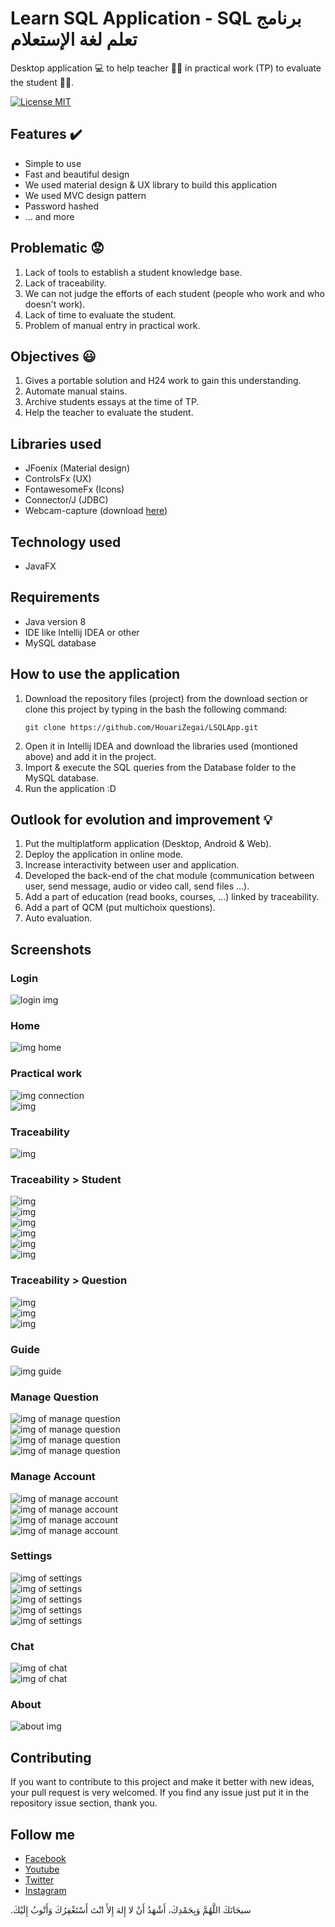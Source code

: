 # Learn SQL Application - SQL برنامج تعلم لغة الإستعلام
Desktop application :computer: to help teacher 👨‍🏫  in practical work (TP) to evaluate the student 👨‍🎓.

[![License MIT](https://img.shields.io/badge/license-MIT-blue.svg)](https://github.com/HouariZegai/LSQLApp/blob/master/LICENSE)


## Features :heavy_check_mark:
<ul>
  <li>Simple to use</li>
  <li>Fast and beautiful design</li>
  <li>We used material design & UX library to build this application</li>
  <li>We used MVC design pattern</li>
  <li>Password hashed</li>
  <li>... and more</li>
</ul>

## Problematic :worried:
<ol>
  <li>Lack of tools to establish a student knowledge base.</li>
  <li>Lack of traceability.</li>
  <li>We can not judge the efforts of each student (people who work and who doesn't work).</li>
  <li>Lack of time to evaluate the student.</li>
  <li>Problem of manual entry in practical work.</li>
</ol>

## Objectives :smiley:
<ol>
  <li>Gives a portable solution and H24 work to gain this understanding.</li>
  <li>Automate manual stains.</li>
  <li>Archive students essays at the time of TP.</li>
  <li>Help the teacher to evaluate the student.</li>
</ol>

## Libraries used
<ul>
  <li>JFoenix (Material design)</li>
  <li>ControlsFx (UX)</li>
  <li>FontawesomeFx (Icons)</li>
  <li>Connector/J (JDBC)</li>
  <li>Webcam-capture (download <a href="http://webcam-capture.sarxos.pl/">here</a>)</li>
</ul>

## Technology used
<ul>
  <li>JavaFX</li>
</ul>

## Requirements
<ul>
  <li>Java version 8</li>
  <li>IDE like Intellij IDEA or other</li>
  <li>MySQL database</li>
</ul>

## How to use the application
<ol>
<li> Download the repository files (project) from the download section or clone this project by typing in the bash the following command:

    git clone https://github.com/HouariZegai/LSQLApp.git
</li>
<li>Open it in Intellij IDEA and download the libraries used (montioned above) and add it in the project.</li>
<li>Import & execute the SQL queries from the Database folder to the MySQL database.</li>
<li>Run the application :D</li>
</ol>

## Outlook for evolution and improvement :bulb:
<ol>
  <li>Put the multiplatform application (Desktop, Android & Web).</li>
  <li>Deploy the application in online mode.</li>
  <li>Increase interactivity between user and application.</li>
  <li>Developed the back-end of the chat module (communication between user, send message, audio or video call, send files ...).</li>
  <li>Add a part of education (read books, courses, ...) linked by traceability.</li>
  <li>Add a part of QCM (put multichoix questions).</li>
  <li>Auto evaluation.</li>
</ol>

## Screenshots

### Login
<img src="https://github.com/HouariZegai/LSQLApp/blob/master/Screenshots/login.PNG" alt="login img"><br/>

### Home
<img src="https://github.com/HouariZegai/LSQLApp/blob/master/Screenshots/home.PNG" alt="img home"><br/>

### Practical work
<img src="https://github.com/HouariZegai/LSQLApp/blob/master/Screenshots/practical-work/c3.PNG" alt="img connection"><br>
<img src="https://github.com/HouariZegai/LSQLApp/blob/master/Screenshots/practical-work/c4.PNG" alt="img "><br>

### Traceability
<img src="https://github.com/HouariZegai/LSQLApp/blob/master/Screenshots/traceability/trac.PNG" alt="img "><br>
### Traceability > Student
<img src="https://github.com/HouariZegai/LSQLApp/blob/master/Screenshots/traceability/trac-student/trac2.PNG" alt="img "><br>
<img src="https://github.com/HouariZegai/LSQLApp/blob/master/Screenshots/traceability/trac-student/trac3.PNG" alt="img "><br>
<img src="https://github.com/HouariZegai/LSQLApp/blob/master/Screenshots/traceability/trac-student/trac4.PNG" alt="img "><br>
<img src="https://github.com/HouariZegai/LSQLApp/blob/master/Screenshots/traceability/trac-student/trac5.PNG" alt="img "><br>
<img src="https://github.com/HouariZegai/LSQLApp/blob/master/Screenshots/traceability/trac-student/trac6.PNG" alt="img "><br>
<img src="https://github.com/HouariZegai/LSQLApp/blob/master/Screenshots/traceability/trac-student/trac7.PNG" alt="img "><br>
### Traceability > Question
<img src="https://github.com/HouariZegai/LSQLApp/blob/master/Screenshots/traceability/trac-question/trac8.PNG" alt="img "><br>
<img src="https://github.com/HouariZegai/LSQLApp/blob/master/Screenshots/traceability/trac-question/trac9.PNG" alt="img "><br>
<img src="https://github.com/HouariZegai/LSQLApp/blob/master/Screenshots/traceability/trac-question/trac10.PNG" alt="img "><br>

### Guide
<img src="https://github.com/HouariZegai/LSQLApp/blob/master/Screenshots/guide.PNG" alt="img guide">

### Manage Question
<img src="https://github.com/HouariZegai/LSQLApp/blob/master/Screenshots/manage-question/q.PNG" alt="img of manage question"><br>
<img src="https://github.com/HouariZegai/LSQLApp/blob/master/Screenshots/manage-question/q2.PNG" alt="img of manage question"><br>
<img src="https://github.com/HouariZegai/LSQLApp/blob/master/Screenshots/manage-question/q3.PNG" alt="img of manage question"><br>
<img src="https://github.com/HouariZegai/LSQLApp/blob/master/Screenshots/manage-question/q4.PNG" alt="img of manage question"><br>

### Manage Account
<img src="https://github.com/HouariZegai/LSQLApp/blob/master/Screenshots/manage-account/a.PNG" alt="img of manage account"><br>
<img src="https://github.com/HouariZegai/LSQLApp/blob/master/Screenshots/manage-account/a2.PNG" alt="img of manage account"><br>
<img src="https://github.com/HouariZegai/LSQLApp/blob/master/Screenshots/manage-account/a3.PNG" alt="img of manage account"><br>
<img src="https://github.com/HouariZegai/LSQLApp/blob/master/Screenshots/manage-account/a4.PNG" alt="img of manage account"><br>

### Settings
<img src="https://github.com/HouariZegai/LSQLApp/blob/master/Screenshots/settings/s.PNG" alt="img of settings"><br>
<img src="https://github.com/HouariZegai/LSQLApp/blob/master/Screenshots/settings/s2.PNG" alt="img of settings"><br>
<img src="https://github.com/HouariZegai/LSQLApp/blob/master/Screenshots/settings/s3.PNG" alt="img of settings"><br>
<img src="https://github.com/HouariZegai/LSQLApp/blob/master/Screenshots/settings/s4.PNG" alt="img of settings"><br>
<img src="https://github.com/HouariZegai/LSQLApp/blob/master/Screenshots/settings/s5.PNG" alt="img of settings"><br>

### Chat
<img src="https://github.com/HouariZegai/LSQLApp/blob/master/Screenshots/chat/c.PNG" alt="img of chat"><br>
<img src="https://github.com/HouariZegai/LSQLApp/blob/master/Screenshots/chat/c2.PNG" alt="img of chat"><br>

### About
<img src="https://github.com/HouariZegai/LSQLApp/blob/master/Screenshots/about.PNG" alt="about img"><br>

## Contributing
If you want to contribute to this project and make it better with new ideas, your pull request is very welcomed.
If you find any issue just put it in the repository issue section, thank you.

## Follow me
<ul>
  <li><a href="https://www.facebook.com/GeekHouari">Facebook</a></li>
  <li><a href="https://www.youtube.com/HouariZegai">Youtube</a></li>
  <li><a href="https://www.twitter.com/HouariZegai">Twitter</a></li>
  <li><a href="https://www.instagram.com/HouariZegai">Instagram</a></li>
</ul>

.سبحَانَكَ اللَّهُمَّ وَبِحَمْدِكَ، أَشْهَدُ أَنْ لا إِلهَ إِلأَ انْتَ أَسْتَغْفِرُكَ وَأَتْوبُ إِلَيْكَ
